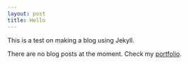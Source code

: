 ```yaml
---
layout: post
title: Hello
---
```


This is a test on making a blog using Jekyll.

There are no blog posts at the moment. Check my [portfolio](/portfolio).
